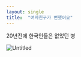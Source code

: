 ```yaml
---
layout: single
title:  "여자친구가 변했어요"
---
```


20년전에 한국인들은 없었던 병


![Untitled](https://zakigaebal.github.io/assets/img/material/2021-08-15-20년전에한국인들은없었던병-1.png)